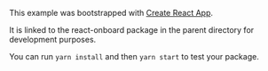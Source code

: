 This example was bootstrapped with [Create React App](https://github.com/facebook/create-react-app).

It is linked to the react-onboard package in the parent directory for development purposes.

You can run `yarn install` and then `yarn start` to test your package.
